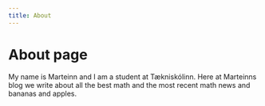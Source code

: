 ```yaml
---
title: About
---
```

# About page
My name is Marteinn and I am a student at Tækniskólinn. Here at Marteinns blog we write about all the best math and the most recent math news and bananas and apples.